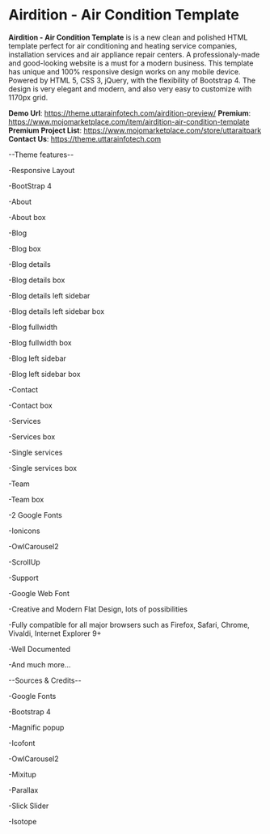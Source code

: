 # Airdition - Air Condition Template

**Airdition - Air Condition Template** is is a new clean and polished HTML template perfect for air conditioning and heating service companies, installation services and air appliance repair centers. A professionaly-made and good-looking website is a must for a modern business. This template has unique and 100% responsive design works on any mobile device. Powered by HTML 5, CSS 3, jQuery, with the flexibility of Bootstrap 4. The design is very elegant and modern, and also very easy to customize with 1170px grid.

**Demo Url**: https://theme.uttarainfotech.com/airdition-preview/
**Premium**: https://www.mojomarketplace.com/item/airdition-air-condition-template
**Premium Project List**: https://www.mojomarketplace.com/store/uttaraitpark
**Contact Us**: https://theme.uttarainfotech.com

--Theme features--

-Responsive Layout

-BootStrap 4

-About

-About box

-Blog

-Blog box

-Blog details

-Blog details box

-Blog details left sidebar

-Blog details left sidebar box

-Blog fullwidth

-Blog fullwidth box

-Blog left sidebar

-Blog left sidebar box

-Contact

-Contact box

-Services

-Services box

-Single services

-Single services box

-Team

-Team box

-2 Google Fonts

-Ionicons

-OwlCarousel2

-ScrollUp

-Support

-Google Web Font

-Creative and Modern Flat Design, lots of possibilities

-Fully compatible for all major browsers such as Firefox, Safari, Chrome, Vivaldi, Internet Explorer 9+

-Well Documented

-And much more…

--Sources & Credits--

-Google Fonts

-Bootstrap 4

-Magnific popup

-Icofont

-OwlCarousel2

-Mixitup

-Parallax

-Slick Slider

-Isotope
